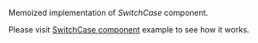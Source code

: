 Memoized implementation of _SwitchCase_ component.

Please visit [SwitchCase component](#/components/SwitchCase) example to see how it works.